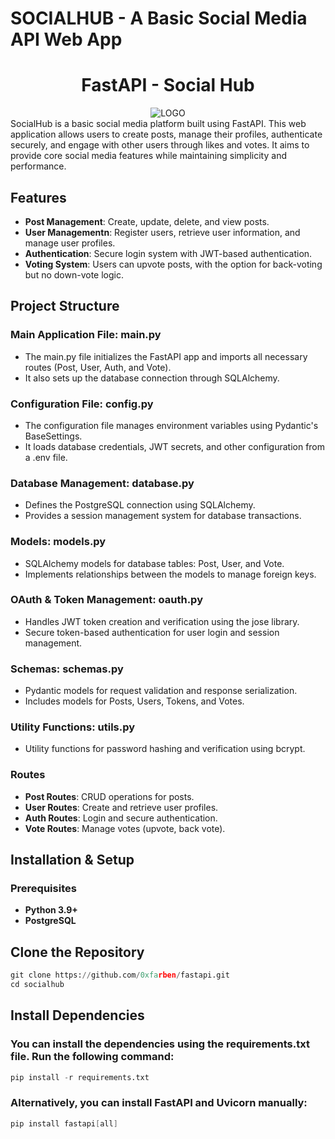 # SOCIALHUB - A Basic Social Media API Web App
<h1><center>FastAPI - Social Hub</center></h1>
<div align="center">
  <a><img src="https://iili.io/dGsuZen.png" alt="LOGO"/></a>
</div>
SocialHub is a basic social media platform built using FastAPI. This web application allows users to create posts, manage their profiles, authenticate securely, and engage with other users through likes and votes. It aims to provide core social media features while maintaining simplicity and performance.

## Features

- **Post Management**: Create, update, delete, and view posts.
- **User Managementn**: Register users, retrieve user information, and manage user profiles.
- **Authentication**: Secure login system with JWT-based authentication.
- **Voting System**: Users can upvote posts, with the option for back-voting but no down-vote logic.

## Project Structure
### Main Application File: main.py
- The main.py file initializes the FastAPI app and imports all necessary routes (Post, User, Auth, and Vote).
- It also sets up the database connection through SQLAlchemy.

### Configuration File: config.py
- The configuration file manages environment variables using Pydantic's BaseSettings.
- It loads database credentials, JWT secrets, and other configuration from a .env file.

### Database Management: database.py
- Defines the PostgreSQL connection using SQLAlchemy.
- Provides a session management system for database transactions.

### Models: models.py
- SQLAlchemy models for database tables: Post, User, and Vote.
- Implements relationships between the models to manage foreign keys.
  
### OAuth & Token Management: oauth.py
- Handles JWT token creation and verification using the jose library.
- Secure token-based authentication for user login and session management.
  
### Schemas: schemas.py
- Pydantic models for request validation and response serialization.
- Includes models for Posts, Users, Tokens, and Votes.
  
### Utility Functions: utils.py
- Utility functions for password hashing and verification using bcrypt.

### Routes
- **Post Routes**: CRUD operations for posts.
- **User Routes**: Create and retrieve user profiles.
- **Auth Routes**: Login and secure authentication.
- **Vote Routes**: Manage votes (upvote, back vote).

## Installation & Setup
### Prerequisites
- **Python 3.9+**
- **PostgreSQL**

## Clone the Repository

```python
git clone https://github.com/0xfarben/fastapi.git
cd socialhub
```

## Install Dependencies
### You can install the dependencies using the requirements.txt file. Run the following command:
```python
pip install -r requirements.txt
```

### Alternatively, you can install FastAPI and Uvicorn manually:
```java
pip install fastapi[all]
```
